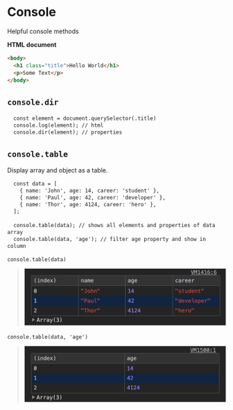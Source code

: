 # Console

Helpful console methods

__HTML document__

```HTML
<body>
  <h1 class="title">Hello World</h1>
  <p>Some Text</p>
</body>
```

## `console.dir`

```JS
  const element = document.querySelector(.title)
  console.log(element); // html
  console.dir(element); // properties
```

## `console.table`

Display array and object as a table.

```JS
  const data = [
    { name: 'John', age: 14, career: 'student' },
    { name: 'Paul', age: 42, career: 'developer' },
    { name: 'Thor', age: 4124, career: 'hero' },
  ];

  console.table(data); // shows all elements and properties of data array
  console.table(data, 'age'); // filter age property and show in column
```

`console.table(data)`
>![console.table(data)](./assets/table-all.png)

`console.table(data, 'age')`
>![console.table(data)](./assets/table-age.png)
